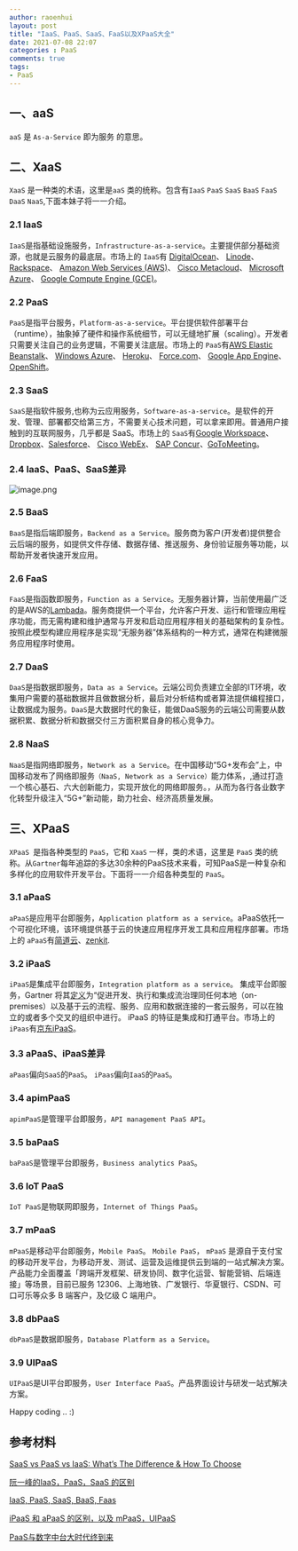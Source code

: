 ```yaml
---
author: raoenhui
layout: post
title: "IaaS、PaaS、SaaS、FaaS以及XPaaS大全"
date: 2021-07-08 22:07
categories : PaaS
comments: true
tags:
- PaaS
---
```


## 一、aaS
`aaS` 是 `As-a-Service` 即为服务 的意思。
## 二、XaaS
 `XaaS` 是一种类的术语，这里是`aaS` 类的统称。包含有`IaaS` `PaaS` `SaaS` `BaaS` `FaaS` `DaaS` `NaaS`,下面本妹子将一一介绍。

### 2.1 IaaS
`IaaS`是指基础设施服务，`Infrastructure-as-a-service`。主要提供部分基础资源，也就是云服务的最底层。市场上的 `IaaS`有 [DigitalOcean](https://www.digitalocean.com/)、 [Linode](https://www.linode.com/)、 [Rackspace](https://www.rackspace.com/)、 [Amazon Web Services (AWS)](https://aws.amazon.com/)、 [Cisco Metacloud](https://www.cisco.com/c/en/us/products/cloud-systems-management/metacloud/index.html)、 [Microsoft Azure](https://azure.microsoft.com/en-us/)、 [Google Compute Engine (GCE)](https://cloud.google.com/compute/)。

### 2.2 PaaS
`PaaS`是指平台服务，`Platform-as-a-service`。平台提供软件部署平台（runtime），抽象掉了硬件和操作系统细节，可以无缝地扩展（scaling）。开发者只需要关注自己的业务逻辑，不需要关注底层。市场上的 `PaaS`有[AWS Elastic Beanstalk](https://aws.amazon.com/elasticbeanstalk/)、 [Windows Azure](https://azure.microsoft.com/en-us/free/windows-server-on-azure/)、 [Heroku](https://www.heroku.com/)、 [Force.com](https://developer.salesforce.com/platform/force.com)、 [Google App Engine](https://cloud.google.com/appengine/)、 [OpenShift](https://www.openshift.com/)。

### 2.3 SaaS
`SaaS`是指软件服务,也称为云应用服务，`Software-as-a-service`。是软件的开发、管理、部署都交给第三方，不需要关心技术问题，可以拿来即用。普通用户接触到的互联网服务，几乎都是 SaaS。市场上的 `SaaS`有[Google Workspace](https://workspace.google.com/)、 [Dropbox](https://www.dropbox.com/)、[Salesforce](https://www.salesforce.com/)、 [Cisco WebEx](https://www.webex.com/)、 [SAP Concur](https://www.concur.com/)、[GoToMeeting](https://www.gotomeeting.com/)。


### 2.4 IaaS、PaaS、SaaS差异
![image.png](https://img14.360buyimg.com/imagetools/jfs/t1/179265/3/13252/61449/60e6ee9bEe0cbfa8a/ea239862be9b2660.png)

### 2.5 BaaS
`BaaS`是指后端即服务，`Backend as a Service`。服务商为客户(开发者)提供整合云后端的服务，如提供文件存储、数据存储、推送服务、身份验证服务等功能，以帮助开发者快速开发应用。

### 2.6 FaaS
`FaaS`是指函数即服务，`Function as a Service`。无服务器计算，当前使用最广泛的是AWS的[Lambada](https://aws.amazon.com/cn/lambda/)。服务商提供一个平台，允许客户开发、运行和管理应用程序功能，而无需构建和维护通常与开发和启动应用程序相关的基础架构的复杂性。 按照此模型构建应用程序是实现“无服务器”体系结构的一种方式，通常在构建微服务应用程序时使用。

### 2.7 DaaS
`DaaS`是指数据即服务，`Data as a Service`。云端公司负责建立全部的IT环境，收集用户需要的基础数据并且做数据分析，最后对分析结构或者算法提供编程接口，让数据成为服务。`DaaS`是大数据时代的象征，能做DaaS服务的云端公司需要从数据积累、数据分析和数据交付三方面积累自身的核心竞争力。

### 2.8 NaaS
`NaaS`是指网络即服务，`Network as a Service`。在中国移动“5G+发布会”上，中国移动发布了网络即服务`（NaaS, Network as a Service）`能力体系，,通过打造一个核心基石、六大创新能力，实现开放化的网络即服务。，从而为各行各业数字化转型升级注入“5G+”新动能，助力社会、经济高质量发展。


## 三、XPaaS
`XPaaS `是指各种类型的 `PaaS`，它和 `XaaS` 一样，类的术语，这里是 `PaaS` 类的统称。从`Gartner`每年追踪的多达30余种的PaaS技术来看，可知PaaS是一种复杂和多样化的应用软件开发平台。下面将一一介绍各种类型的 `PaaS`。

### 3.1 aPaaS
`aPaaS`是应用平台即服务，`Application platform as a service`。aPaaS依托一个可视化环境，该环境提供基于云的快速应用程序开发工具和应用程序部署。市场上的 `aPaaS`有[简道云](https://www.jiandaoyun.com)、[zenkit](https://zenkit.com).

### 3.2 iPaaS
`iPaaS`是集成平台即服务，`Integration platform as a service`。
 集成平台即服务，Gartner 将其[定义](https://baike.baidu.com/item/iPaaS/18884950?fr=aladdin)为“促进开发、执行和集成流治理同任何本地（on-premises）以及基于云的流程、服务、应用和数据连接的一套云服务，可以在独立的或者多个交叉的组织中进行。
iPaaS 的特征是集成和打通平台。市场上的`iPaas`有[京东iPaaS](http://ipaas.jd.com/wiki/index.html#/)。


### 3.3 aPaaS、iPaaS差异
`aPaas`偏向`SaaS`的`PaaS`。
`iPaas`偏向`IaaS`的`PaaS`。

### 3.4 apimPaaS
`apimPaaS`是管理平台即服务，`API management PaaS API`。
### 3.5 baPaaS
`baPaaS`是管理平台即服务，`Business analytics PaaS`。
### 3.6 IoT PaaS
`IoT PaaS`是物联网即服务，`Internet of Things PaaS`。
### 3.7 mPaaS
`mPaaS`是移动平台即服务，`Mobile PaaS`。
 `Mobile PaaS`， `mPaaS` 是源自于支付宝的移动开发平台，为移动开发、测试、运营及运维提供云到端的一站式解决方案。产品能力全面覆盖「跨端开发框架、研发协同、数字化运营、智能营销、后端连接」等场景，目前已服务 12306、上海地铁、广发银行、华夏银行、CSDN、可口可乐等众多 B 端客户，及亿级 C 端用户。
### 3.8 dbPaaS
`dbPaaS`是数据即服务，`Database Platform as a Service`。
### 3.9 UIPaaS
`UIPaaS`是UI平台即服务，`User Interface PaaS`。产品界面设计与研发一站式解决方案。

Happy coding .. :)

## 参考材料
[SaaS vs PaaS vs IaaS: What’s The Difference & How To Choose](https://www.bmc.com/blogs/saas-vs-paas-vs-iaas-whats-the-difference-and-how-to-choose)

[阮一峰的IaaS，PaaS，SaaS 的区别](http://www.ruanyifeng.com/blog/2017/07/iaas-paas-saas.html)

[IaaS, PaaS, SaaS, BaaS, Faas](https://blog.csdn.net/xianghongai/article/details/79572220)

[iPaaS 和 aPaaS 的区别，以及 mPaaS，UIPaaS](https://juejin.cn/post/6945992085963014157)

[PaaS与数字中台大时代终到来](https://juejin.cn/post/6945992085963014157)


